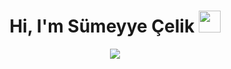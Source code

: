 <h1 align="center"> Hi, I'm Sümeyye Çelik <img src="https://media.giphy.com/media/hvRJCLFzcasrR4ia7z/giphy.gif" width="35"></h1>
<p align="center">
  <a href="https://github.com/fairyland0926"><img src="https://readme-typing-svg.herokuapp.com/?lines=Welcome+to+My+World;I+am+interested+in;Machine+Learning+and;Data+Science&font=Pacifico&center=true&width=650&height=120&color=58a6ff&vCenter=true&size=45%22"></a>
</p>

